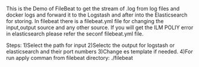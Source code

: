 This is the Demo of FileBeat to get the stream of .log from log files and docker logs and forward it to the Logstash and after into the Elasticsearch for storing.
In filebeat there is a filebeat.yml file for changing the input,output source and any other source.
If you will get the ILM POLIY error in elasticsearch please refer the seconf filebeat.yml file.

Steps:
1)Select the path for input
2)Selectc the output for logstash or elasticsearch and their port numbers
3)Change es template if needed.
4)For run apply comman from filebeat directory:   ./filebeat
